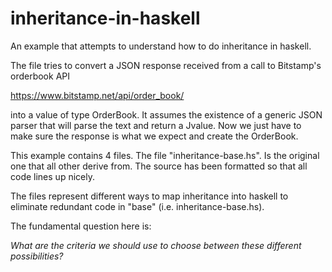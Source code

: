 inheritance-in-haskell
======================

An example that attempts to understand how to do inheritance in haskell.

The file tries to convert a JSON response received from a call to Bitstamp's orderbook API

https://www.bitstamp.net/api/order_book/

into a value of type OrderBook. It assumes the existence of a generic JSON parser that will parse the text and return a Jvalue. Now we just have to make sure the response is what we expect and create the OrderBook. 

This example contains 4 files. The file "inheritance-base.hs". Is the original one that all other derive from.
The source has been formatted so that all code lines up nicely.

The files represent different ways to map inheritance into haskell to eliminate redundant code in "base" (i.e. inheritance-base.hs).

The fundamental question here is:

*What are the criteria we should use to choose between these different possibilities?*
